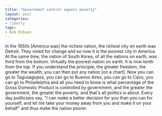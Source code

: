 ```yaml
---
title: "Government control equals poverty"
layout: post
categories:
- liberty
tags:
- Bob McEwen
---
```


In the 1950s \[America was\] the richest nation, the richest city on earth was Detroit. They voted for change and so now it is the poorest city in America. At the same time, the nation of South Korea, of all the nations on earth, was third from the bottom. Virtually the poorest nation on earth. It is now tenth from the top. If you understand the principle, the greater freedom, the greater the wealth, you can then put any nation \[on a chart\]. Now you can go to Tagusagopos, you can go to Buenos Aires, you can go to Cairo, you can go to Philadelphia and all you need to know is what percentage of the Gross Domestic Product is controlled by government, and the greater the government, the greater the poverty, and that's all politics is about. Every day politicians say, "I can make a better decision for you than you can for yourself, and let me take your money away from you and make it on your behalf" and thus make the nation poorer.
